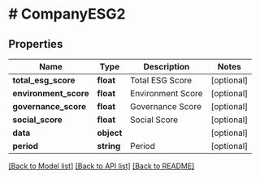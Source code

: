 # # CompanyESG2

## Properties

Name | Type | Description | Notes
------------ | ------------- | ------------- | -------------
**total_esg_score** | **float** | Total ESG Score | [optional]
**environment_score** | **float** | Environment Score | [optional]
**governance_score** | **float** | Governance Score | [optional]
**social_score** | **float** | Social Score | [optional]
**data** | **object** |  | [optional]
**period** | **string** | Period | [optional]

[[Back to Model list]](../../README.md#models) [[Back to API list]](../../README.md#endpoints) [[Back to README]](../../README.md)
